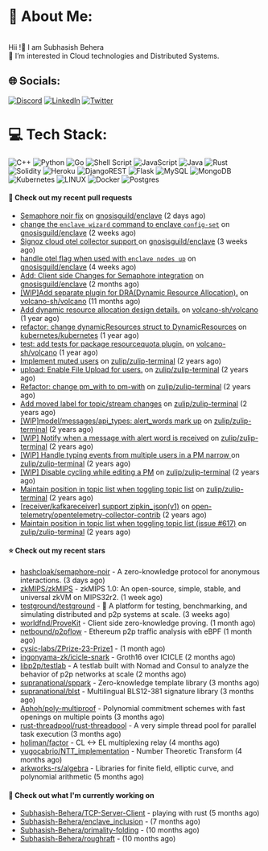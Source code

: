 # 💫 About Me:
<br>Hii !🤝 I am Subhasish Behera<br>🌱 I’m interested in Cloud technologies and Distributed Systems. <br>


## 🌐 Socials:
[![Discord](https://img.shields.io/badge/Discord-%237289DA.svg?logo=discord&logoColor=white)](https://discord.gg/kenny_007_) [![LinkedIn](https://img.shields.io/badge/LinkedIn-%230077B5.svg?logo=linkedin&logoColor=white)](https://www.linkedin.com/in/subhasish-b-605654224/) [![Twitter](https://img.shields.io/badge/Twitter-%231DA1F2.svg?logo=Twitter&logoColor=white)](https://twitter.com/thouartround) 

# 💻 Tech Stack:
![C++](https://img.shields.io/badge/c++-%2300599C.svg?style=for-the-badge&logo=c%2B%2B&logoColor=white) ![Python](https://img.shields.io/badge/python-3670A0?style=for-the-badge&logo=python&logoColor=ffdd54) ![Go](https://img.shields.io/badge/go-%2300ADD8.svg?style=for-the-badge&logo=go&logoColor=white) ![Shell Script](https://img.shields.io/badge/shell_script-%23121011.svg?style=for-the-badge&logo=gnu-bash&logoColor=white) ![JavaScript](https://img.shields.io/badge/javascript-%23323330.svg?style=for-the-badge&logo=javascript&logoColor=%23F7DF1E) ![Java](https://img.shields.io/badge/java-%23ED8B00.svg?style=for-the-badge&logo=java&logoColor=white) ![Rust](https://img.shields.io/badge/rust-%23000000.svg?style=for-the-badge&logo=rust&logoColor=white) ![Solidity](https://img.shields.io/badge/Solidity-%23363636.svg?style=for-the-badge&logo=solidity&logoColor=white)  ![Heroku](https://img.shields.io/badge/heroku-%23430098.svg?style=for-the-badge&logo=heroku&logoColor=white) ![DjangoREST](https://img.shields.io/badge/DJANGO-REST-ff1709?style=for-the-badge&logo=django&logoColor=white&color=ff1709&labelColor=gray) ![Flask](https://img.shields.io/badge/flask-%23000.svg?style=for-the-badge&logo=flask&logoColor=white) ![MySQL](https://img.shields.io/badge/mysql-%2300f.svg?style=for-the-badge&logo=mysql&logoColor=white) ![MongoDB](https://img.shields.io/badge/MongoDB-%234ea94b.svg?style=for-the-badge&logo=mongodb&logoColor=white) ![Kubernetes](https://img.shields.io/badge/kubernetes-%23326ce5.svg?style=for-the-badge&logo=kubernetes&logoColor=white) ![LINUX](https://img.shields.io/badge/Linux-FCC624?style=for-the-badge&logo=linux&logoColor=black) ![Docker](https://img.shields.io/badge/docker-%230db7ed.svg?style=for-the-badge&logo=docker&logoColor=white) ![Postgres](https://img.shields.io/badge/postgres-%23316192.svg?style=for-the-badge&logo=postgresql&logoColor=white) 

#### 🔨 Check out my recent pull requests

- [Semaphore noir fix](https://github.com/gnosisguild/enclave/pull/556) on [gnosisguild/enclave](https://github.com/gnosisguild/enclave) (2 days ago)
- [change the `enclave wizard` command to enclave `config-set`](https://github.com/gnosisguild/enclave/pull/491) on [gnosisguild/enclave](https://github.com/gnosisguild/enclave) (2 weeks ago)
- [ Signoz cloud otel collector support ](https://github.com/gnosisguild/enclave/pull/463) on [gnosisguild/enclave](https://github.com/gnosisguild/enclave) (3 weeks ago)
- [handle otel flag when used with `enclave nodes up`](https://github.com/gnosisguild/enclave/pull/457) on [gnosisguild/enclave](https://github.com/gnosisguild/enclave) (4 weeks ago)
- [Add: Client side Changes for Semaphore integration](https://github.com/gnosisguild/enclave/pull/375) on [gnosisguild/enclave](https://github.com/gnosisguild/enclave) (2 months ago)
- [[WIP]Add separate plugin for DRA(Dynamic Resource Allocation).](https://github.com/volcano-sh/volcano/pull/3577) on [volcano-sh/volcano](https://github.com/volcano-sh/volcano) (11 months ago)
- [Add dynamic resource allocation design details.](https://github.com/volcano-sh/volcano/pull/3487) on [volcano-sh/volcano](https://github.com/volcano-sh/volcano) (1 year ago)
- [refactor: change dynamicResources struct to DynamicResources](https://github.com/kubernetes/kubernetes/pull/124269) on [kubernetes/kubernetes](https://github.com/kubernetes/kubernetes) (1 year ago)
- [test: add tests for package resourcequota plugin.](https://github.com/volcano-sh/volcano/pull/3320) on [volcano-sh/volcano](https://github.com/volcano-sh/volcano) (1 year ago)
- [Implement muted users](https://github.com/zulip/zulip-terminal/pull/1425) on [zulip/zulip-terminal](https://github.com/zulip/zulip-terminal) (2 years ago)
- [upload: Enable File Upload for users.](https://github.com/zulip/zulip-terminal/pull/1414) on [zulip/zulip-terminal](https://github.com/zulip/zulip-terminal) (2 years ago)
- [Refactor: change pm_with to pm-with](https://github.com/zulip/zulip-terminal/pull/1352) on [zulip/zulip-terminal](https://github.com/zulip/zulip-terminal) (2 years ago)
- [Add moved label for topic/stream changes](https://github.com/zulip/zulip-terminal/pull/1331) on [zulip/zulip-terminal](https://github.com/zulip/zulip-terminal) (2 years ago)
- [[WIP]model/messages/api_types: alert_words mark up](https://github.com/zulip/zulip-terminal/pull/1314) on [zulip/zulip-terminal](https://github.com/zulip/zulip-terminal) (2 years ago)
- [[WIP] Notify when a message with alert word is received](https://github.com/zulip/zulip-terminal/pull/1301) on [zulip/zulip-terminal](https://github.com/zulip/zulip-terminal) (2 years ago)
- [[WIP] Handle typing events from multiple users in a PM narrow ](https://github.com/zulip/zulip-terminal/pull/1291) on [zulip/zulip-terminal](https://github.com/zulip/zulip-terminal) (2 years ago)
- [[WIP] Disable cycling while editing a PM](https://github.com/zulip/zulip-terminal/pull/1280) on [zulip/zulip-terminal](https://github.com/zulip/zulip-terminal) (2 years ago)
- [Maintain position in topic list when toggling topic list](https://github.com/zulip/zulip-terminal/pull/1277) on [zulip/zulip-terminal](https://github.com/zulip/zulip-terminal) (2 years ago)
- [[receiver/kafkareceiver] support zipkin_json(v1)](https://github.com/open-telemetry/opentelemetry-collector-contrib/pull/17186) on [open-telemetry/opentelemetry-collector-contrib](https://github.com/open-telemetry/opentelemetry-collector-contrib) (2 years ago)
- [Maintain position in topic list when toggling topic list (issue #617)](https://github.com/zulip/zulip-terminal/pull/1275) on [zulip/zulip-terminal](https://github.com/zulip/zulip-terminal) (2 years ago)

#### ⭐ Check out my recent stars

- [hashcloak/semaphore-noir](https://github.com/hashcloak/semaphore-noir) - A zero-knowledge protocol for anonymous interactions. (3 days ago)
- [zkMIPS/zkMIPS](https://github.com/zkMIPS/zkMIPS) - zkMIPS 1.0: An open-source, simple, stable, and universal zkVM on MIPS32r2.   (1 week ago)
- [testground/testground](https://github.com/testground/testground) - 🧪 A platform for testing, benchmarking, and simulating distributed and p2p systems at scale. (3 weeks ago)
- [worldfnd/ProveKit](https://github.com/worldfnd/ProveKit) - Client side zero-knowledge proving. (1 month ago)
- [netbound/p2pflow](https://github.com/netbound/p2pflow) - Ethereum p2p traffic analysis with eBPF (1 month ago)
- [cysic-labs/ZPrize-23-Prize1](https://github.com/cysic-labs/ZPrize-23-Prize1) -  (1 month ago)
- [ingonyama-zk/icicle-snark](https://github.com/ingonyama-zk/icicle-snark) - Groth16 over ICICLE (2 months ago)
- [libp2p/testlab](https://github.com/libp2p/testlab) - A testlab built with Nomad and Consul to analyze the behavior of p2p networks at scale (2 months ago)
- [supranational/sppark](https://github.com/supranational/sppark) - Zero-knowledge template library (3 months ago)
- [supranational/blst](https://github.com/supranational/blst) - Multilingual BLS12-381 signature library (3 months ago)
- [Aphoh/poly-multiproof](https://github.com/Aphoh/poly-multiproof) - Polynomial commitment schemes with fast openings on multiple points (3 months ago)
- [rust-threadpool/rust-threadpool](https://github.com/rust-threadpool/rust-threadpool) - A very simple thread pool for parallel task execution (3 months ago)
- [holiman/factor](https://github.com/holiman/factor) - CL &lt;-&gt; EL multiplexing relay (4 months ago)
- [yugocabrio/NTT_implementation](https://github.com/yugocabrio/NTT_implementation) - Number Theoretic Transform (4 months ago)
- [arkworks-rs/algebra](https://github.com/arkworks-rs/algebra) - Libraries for finite field, elliptic curve, and polynomial arithmetic (5 months ago)

#### 👷 Check out what I'm currently working on

- [Subhasish-Behera/TCP-Server-Client](https://github.com/Subhasish-Behera/TCP-Server-Client) - playing with rust (5 months ago)
- [Subhasish-Behera/enclave_inclusion](https://github.com/Subhasish-Behera/enclave_inclusion) -  (7 months ago)
- [Subhasish-Behera/primality-folding](https://github.com/Subhasish-Behera/primality-folding) -  (10 months ago)
- [Subhasish-Behera/roughraft](https://github.com/Subhasish-Behera/roughraft) -  (10 months ago)

